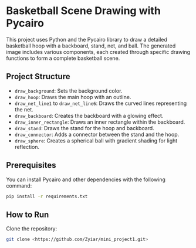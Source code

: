 # Basketball Scene Drawing with Pycairo

This project uses Python and the Pycairo library to draw a detailed basketball hoop with a backboard, stand, net, and ball. The generated image includes various components, each created through specific drawing functions to form a complete basketball scene.

## Project Structure

- `draw_background`: Sets the background color.
- `draw_hoop`: Draws the main hoop with an outline.
- `draw_net_line1` to `draw_net_line6`: Draws the curved lines representing the net.
- `draw_backboard`: Creates the backboard with a glowing effect.
- `draw_inner_rectangle`: Draws an inner rectangle within the backboard.
- `draw_stand`: Draws the stand for the hoop and backboard.
- `draw_connector`: Adds a connector between the stand and the hoop.
- `draw_sphere`: Creates a spherical ball with gradient shading for light reflection.


## Prerequisites

You can install Pycairo and other dependencies with the following command:

```bash
pip install -r requirements.txt
```

## How to Run

Clone the repository:

```bash
git clone <https://github.com/Zyiar/mini_project1.git>
```
